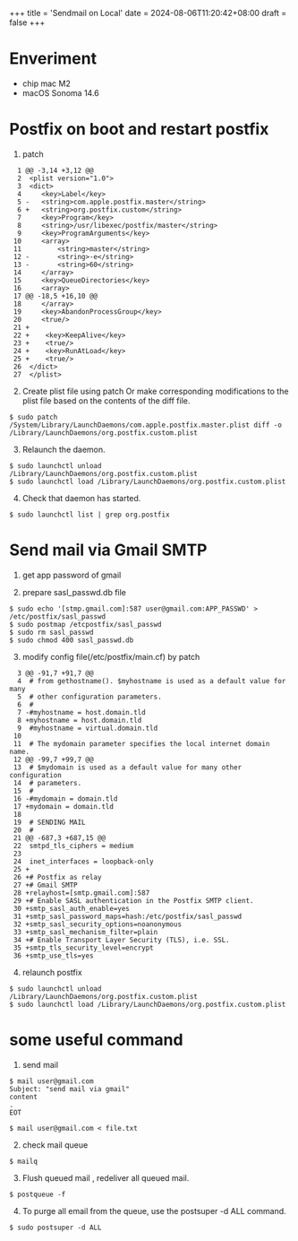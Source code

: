+++
title = 'Sendmail on Local'
date = 2024-08-06T11:20:42+08:00
draft = false
+++


# Enveriment 
- chip mac M2
- macOS Sonoma 14.6

# Postfix on boot and restart postfix

1. patch

```
  1 @@ -3,14 +3,12 @@
  2  <plist version="1.0">
  3  <dict>
  4     <key>Label</key>
  5 -   <string>com.apple.postfix.master</string>
  6 +   <string>org.postfix.custom</string>
  7     <key>Program</key>
  8     <string>/usr/libexec/postfix/master</string>
  9     <key>ProgramArguments</key>
 10     <array>
 11         <string>master</string>
 12 -       <string>-e</string>
 13 -       <string>60</string>
 14     </array>
 15     <key>QueueDirectories</key>
 16     <array>
 17 @@ -18,5 +16,10 @@
 18     </array>
 19     <key>AbandonProcessGroup</key>
 20     <true/>
 21 +
 22 +    <key>KeepAlive</key>
 23 +    <true/>
 24 +    <key>RunAtLoad</key>
 25 +    <true/>
 26  </dict>
 27  </plist>

```
2. Create plist file using patch Or make corresponding modifications to the plist file based on the contents of the diff file.

```
$ sudo patch /System/Library/LaunchDaemons/com.apple.postfix.master.plist diff -o /Library/LaunchDaemons/org.postfix.custom.plist

```

3. Relaunch the daemon.

```
$ sudo launchctl unload /Library/LaunchDaemons/org.postfix.custom.plist
$ sudo launchctl load /Library/LaunchDaemons/org.postfix.custom.plist
```

4. Check that daemon has started.
```
$ sudo launchctl list | grep org.postfix
```

# Send mail via Gmail SMTP
1. get app password of gmail

2. prepare  sasl_passwd.db file
```
$ sudo echo '[stmp.gmail.com]:587 user@gmail.com:APP_PASSWD' > /etc/postfix/sasl_passwd
$ sudo postmap /etcpostfix/sasl_passwd
$ sudo rm sasl_passwd
$ sudo chmod 400 sasl_passwd.db
```

3. modify config file(/etc/postfix/main.cf) by patch

```
  3 @@ -91,7 +91,7 @@
  4  # from gethostname(). $myhostname is used as a default value for many
  5  # other configuration parameters.
  6  #
  7 -#myhostname = host.domain.tld
  8 +myhostname = host.domain.tld
  9  #myhostname = virtual.domain.tld
 10 
 11  # The mydomain parameter specifies the local internet domain name.
 12 @@ -99,7 +99,7 @@
 13  # $mydomain is used as a default value for many other configuration
 14  # parameters.
 15  #
 16 -#mydomain = domain.tld
 17 +mydomain = domain.tld
 18 
 19  # SENDING MAIL
 20  #
 21 @@ -687,3 +687,15 @@
 22  smtpd_tls_ciphers = medium
 23 
 24  inet_interfaces = loopback-only
 25 +
 26 +# Postfix as relay
 27 +# Gmail SMTP
 28 +relayhost=[smtp.gmail.com]:587
 29 +# Enable SASL authentication in the Postfix SMTP client.
 30 +smtp_sasl_auth_enable=yes
 31 +smtp_sasl_password_maps=hash:/etc/postfix/sasl_passwd
 32 +smtp_sasl_security_options=noanonymous
 33 +smtp_sasl_mechanism_filter=plain
 34 +# Enable Transport Layer Security (TLS), i.e. SSL.
 35 +smtp_tls_security_level=encrypt
 36 +smtp_use_tls=yes

```
4. relaunch postfix 
```
$ sudo launchctl unload /Library/LaunchDaemons/org.postfix.custom.plist
$ sudo launchctl load /Library/LaunchDaemons/org.postfix.custom.plist
```

# some useful command
1. send mail

```
$ mail user@gmail.com
Subject: "send mail via gmail"
content
.
EOT

$ mail user@gmail.com < file.txt

```

2. check mail queue

```
$ mailq

```
3. Flush queued mail , redeliver all queued mail.

```
$ postqueue -f 
```


4. To purge all email from the queue, use the postsuper -d ALL command. 

```
$ sudo postsuper -d ALL
```
